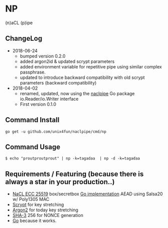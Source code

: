 # NP
(n)aCL (p)ipe

## ChangeLog
* 2018-06-24
  * bumped version 0.2.0
  * added argon2id & updated scrypt parameters
  * added environment variable for repetitive pipe using similar complex passphrase.
  * updated to introduce backward compatibility with old scrypt parameters (backward compatibility)
* 2018-04-02
  * renamed, updated, now using the [naclpipe](https://github.com/unix4fun/naclpipe) Go package io.Reader/io.Writer interface
  * First version 0.1.0

## Command Install

    go get -u github.com/unix4fun/naclpipe/cmd/np

## Command Usage

    $ echo "proutproutprout" | np -k=tagadaa  | np -d -k=tagadaa

## Requirements / Featuring (because there is always a star in your production..)

* [NaCL ECC 25519](http://nacl.cr.yp.to/install.html) box/secretbox [Go implementation](https://godoc.org/golang.org/x/crypto/nacl) AEAD using Salsa20 w/ Poly1305 MAC
* [Scrypt](http://en.wikipedia.org/wiki/Scrypt) for key stretching
* [Argon2](https://en.wikipedia.org/wiki/Argon2) for today key stretching
* [SHA-3](http://en.wikipedia.org/wiki/SHA-3) 256 for NONCE generation
* [Go](http://golang.org) because it works.

